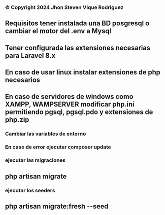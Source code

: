 ### © Copyright 2024 Jhon Steven Vique Rodriguez

## Requisitos tener instalada una BD posgresql o cambiar el motor del .env a Mysql
## Tener configurada las extensiones necesarias para Laravel 8.x
## En caso de usar linux instalar extensiones de php necesarios
## En caso de servidores de windows como XAMPP, WAMPSERVER modificar php.ini permitiendo pgsql, pgsql.pdo y extensiones de php.zip

### Cambiar las variables de entorno

### En caso de error ejecutar composer update 


### ejecutar las migraciones 

## php artisan migrate

### ejecutar los seeders 

## php artisan migrate:fresh --seed